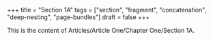 +++
title = "Section 1A"
tags = ["section", "fragment", "concatenation", "deep-nesting", "page-bundles"]
draft = false
+++

This is the content of Articles/Article One/Chapter One/Section 1A.
